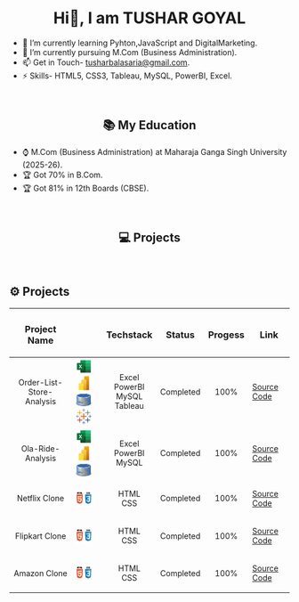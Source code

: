 
<h1 align="center">Hi👋, I am TUSHAR GOYAL</h1>



- 🌱 I’m currently learning Pyhton,JavaScript and DigitalMarketing.
- 💞️ I’m currently pursuing M.Com (Business Administration).
- 📫 Get in Touch- tusharbalasaria@gmail.com.
- ⚡ Skills- HTML5, CSS3, Tableau, MySQL, PowerBI, Excel.

<br>
<h2 align="center">📚 My Education </h2>

- ⌚ M.Com (Business Administration) at Maharaja Ganga Singh University (2025-26).
- 🏆 Got 70% in B.Com.
- 🏆 Got 81% in 12th Boards (CBSE).


<br>

<h2 align = "center">💻 Projects  </h2>

<br>

<h2>⚙️ Projects  </h2>

| <h3>Project Name</h3> | | <h3>Techstack</h3> | <h3>Status</h3> | <h3>Progess</h3> | <h3>Link</h3> |
|-----------|-----------|-----------|-----------|-----------|-----------|
| <p align = "center">Order-List-Store-Analysis</p> |<img src="https://github.com/Tushargoyall/Tushargoyall/blob/main/images/icons8-microsoft-excel-2019-240.png" alt="Rait" align="center" width="30" height="30"/><img src="https://github.com/Tushargoyall/Tushargoyall/blob/main/images/icons8-power-bi-2021-500.png" alt="Rait" align="center" width="30" height="30"/><img src="https://github.com/Tushargoyall/Tushargoyall/blob/main/images/Database-mysql.svg.png" alt="Rait" align="center" width="30" height="30"/><img src="https://github.com/Tushargoyall/Tushargoyall/blob/main/images/icons8-tableau-software-144.png" alt="Rait" align="center" width="30" height="30"/>|<p align = "center">Excel<br>PowerBI<br>MySQL<br>Tableau</p>| <p align = “center”> Completed </p>|<p align = "center">100%</p>|[Source Code](https://github.com/Tushargoyall/Order-List-Store-Analysis)|
| <p align = "center">Ola-Ride-Analysis</p> |<img src="https://github.com/Tushargoyall/Tushargoyall/blob/main/images/icons8-microsoft-excel-2019-240.png" alt="Rait" align="center" width="30" height="30"/><img src="https://github.com/Tushargoyall/Tushargoyall/blob/main/images/icons8-power-bi-2021-500.png" alt="Rait" align="center" width="30" height="30"/><img src="https://github.com/Tushargoyall/Tushargoyall/blob/main/images/Database-mysql.svg.png" alt="Rait" align="center" width="30" height="30"/>|<p align = "center">Excel<br>PowerBI<br>MySQL</p>| <p align = “center”> Completed </p>|<p align = "center">100%</p>|[Source Code](https://github.com/Tushargoyall/Ola-Identified-the-reason-and-trend-for-ride-cancellation)|
| <p align = "center">Netflix Clone</p> |<img src="https://github.com/Tushargoyall/Tushargoyall/blob/main/images/HTML%20CSS.png" alt="Rait" align="center" width="30" height="30"/>|<p align = "center">HTML<br>CSS</p>| <p align = “center”> Completed </p>|<p align = "center">100%</p>|[Source Code](https://github.com/Tushargoyall/Netflix-Clone)|
| <p align = "center">Flipkart Clone</p> |<img src="https://github.com/Tushargoyall/Tushargoyall/blob/main/images/HTML%20CSS.png" alt="Rait" align="center" width="30" height="30"/>|<p align = "center">HTML<br>CSS</p>| <p align = “center”> Completed </p>|<p align = "center">100%</p>|[Source Code](https://github.com/Tushargoyall/Flipkart-Clone)|
| <p align = "center">Amazon Clone</p> |<img src="https://github.com/Tushargoyall/Tushargoyall/blob/main/images/HTML%20CSS.png" alt="Rait" align="center" width="30" height="30"/>|<p align = "center">HTML<br>CSS</p>| <p align = “center”> Completed </p>|<p align = "center">100%</p>|[Source Code](https://github.com/Tushargoyall/Amazon-Clone)|



<br>

